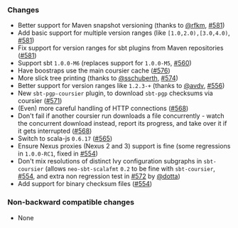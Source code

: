 ### Changes

* Better support for Maven snapshot versioning (thanks to [@rfkm], [#581])
* Add basic support for multiple version ranges (like `[1.0,2.0),[3.0,4.0)`, [#581])
* Fix support for version ranges for sbt plugins from Maven repositories ([#581])
* Support sbt `1.0.0-M6` (replaces support for `1.0.0-M5`, [#560])
* Have boostraps use the main coursier cache ([#576])
* More slick tree printing (thanks to [@sschuberth], [#574])
* Better support for version ranges like `1.2.3-+` (thanks to [@avdv], [#556])
* New `sbt-pgp-coursier` plugin, to download `sbt-pgp` checksums via coursier ([#571])
* (Even) more careful handling of HTTP connections ([#568])
* Don't fail if another coursier run downloads a file concurrently - watch the concurrent download instead, report its progress, and take over it if it gets interrupted ([#568])
* Switch to scala-js `0.6.17` ([#565])
* Ensure Nexus proxies (Nexus 2 and 3) support is fine (some regressions in `1.0.0-RC1`, fixed in [#554])
* Don't mix resolutions of distinct Ivy configuration subgraphs in `sbt-coursier` (allows `neo-sbt-scalafmt` `0.2` to be fine with `sbt-coursier`, [#554], and extra non regression test in [#572] by [@dotta])
* Add support for binary checksum files ([#554])

[#554]: https://github.com/alexarchambault/coursier/pull/554
[#556]: https://github.com/alexarchambault/coursier/pull/556
[#560]: https://github.com/alexarchambault/coursier/pull/560
[#565]: https://github.com/alexarchambault/coursier/pull/565
[#568]: https://github.com/alexarchambault/coursier/pull/568
[#571]: https://github.com/alexarchambault/coursier/pull/571
[#572]: https://github.com/alexarchambault/coursier/pull/572
[#574]: https://github.com/alexarchambault/coursier/pull/574
[#576]: https://github.com/alexarchambault/coursier/pull/576
[#581]: https://github.com/alexarchambault/coursier/pull/581

[@rfkm]: https://github.com/rfkm
[@sschuberth]: https://github.com/sschuberth
[@avdv]: https://github.com/avdv
[@dotta]: https://github.com/dotta

### Non-backward compatible changes

* None
